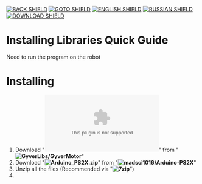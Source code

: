 [![BACK SHIELD](https://img.shields.io/badge/..%2F-Back-444?style=flat-square)](..)
[![GOTO SHIELD](https://img.shields.io/badge/..%2Ffirmware-Go-444?style=flat-square)](../firmware/)
[![ENGLISH SHIELD](https://img.shields.io/badge/-English-08f?style=flat-square)]()
[![RUSSIAN SHIELD](https://img.shields.io/badge/-Русский-444?style=flat-square)](RU_README.md)
[![DOWNLOAD SHIELD](https://img.shields.io/badge/-Download_Software-F00?style=flat-square)](https://github.com/UBER-BLACK/SoccerRobotsPro/raw/main/src/software/firmware/firmware.ino)
# Installing Libraries Quick Guide
Need to run the program on the robot

# Installing

1. Download "**![GyverMotor.zip](https://github.com/GyverLibs/GyverMotor/releases/download/4.0/GyverMotor.zip)**" from "**![GyverLibs/GyverMotor](https://github.com/GyverLibs/GyverMotor)**"
1. Download "**![Arduino_PS2X.zip](https://github.com/madsci1016/Arduino-PS2X/zipball/5d2be701af64d826d268301d83119a6d2ad04f15)**" from "**![madsci1016/Arduino-PS2X](https://github.com/madsci1016/Arduino-PS2X)**"
1. Unzip all the files (Recommended via "**![7zip](https://www.7-zip.org/)**")
2. 
